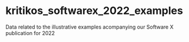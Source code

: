 # kritikos_softwarex_2022_examples
Data related to the illustrative examples acompanying our Software X publication for 2022
